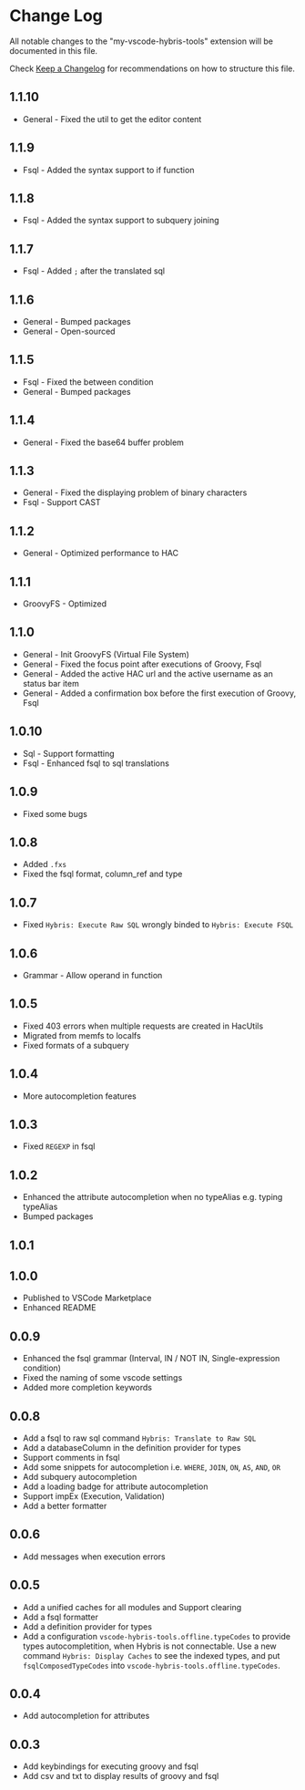 # Change Log

All notable changes to the "my-vscode-hybris-tools" extension will be documented in this file.

Check [Keep a Changelog](http://keepachangelog.com/) for recommendations on how to structure this file.

## 1.1.10

- General - Fixed the util to get the editor content

## 1.1.9

- Fsql    - Added the syntax support to if function

## 1.1.8

- Fsql    - Added the syntax support to subquery joining

## 1.1.7

- Fsql    - Added `;` after the translated sql

## 1.1.6

- General - Bumped packages
- General - Open-sourced

## 1.1.5

- Fsql    - Fixed the between condition
- General - Bumped packages

## 1.1.4

- General - Fixed the base64 buffer problem

## 1.1.3

- General - Fixed the displaying problem of binary characters 
- Fsql    - Support CAST

## 1.1.2

- General - Optimized performance to HAC

## 1.1.1

- GroovyFS - Optimized

## 1.1.0

- General - Init GroovyFS (Virtual File System)
- General - Fixed the focus point after executions of Groovy, Fsql
- General - Added the active HAC url and the active username as an status bar item
- General - Added a confirmation box before the first execution of Groovy, Fsql

## 1.0.10

- Sql  - Support formatting
- Fsql - Enhanced fsql to sql translations

## 1.0.9

- Fixed some bugs

## 1.0.8

- Added `.fxs`
- Fixed the fsql format, column_ref and type

## 1.0.7

- Fixed `Hybris: Execute Raw SQL` wrongly binded to `Hybris: Execute FSQL`

## 1.0.6

- Grammar - Allow operand in function

## 1.0.5

- Fixed 403 errors when multiple requests are created in HacUtils
- Migrated from memfs to localfs
- Fixed formats of a subquery

## 1.0.4

- More autocompletion features

## 1.0.3

- Fixed `REGEXP` in fsql

## 1.0.2

- Enhanced the attribute autocompletion when no typeAlias e.g. typing typeAlias
- Bumped packages

## 1.0.1
## 1.0.0

- Published to VSCode Marketplace
- Enhanced README

## 0.0.9

- Enhanced the fsql grammar (Interval, IN / NOT IN, Single-expression condition)
- Fixed the naming of some vscode settings
- Added more completion keywords

## 0.0.8

- Add a fsql to raw sql command `Hybris: Translate to Raw SQL`
- Add a databaseColumn in the definition provider for types
- Support comments in fsql
- Add some snippets for autocompletion i.e. `WHERE`, `JOIN`, `ON`, `AS`, `AND`, `OR`
- Add subquery autocompletion
- Add a loading badge for attribute autocompletion
- Support impEx (Execution, Validation)
- Add a better formatter

## 0.0.6

- Add messages when execution errors

## 0.0.5

- Add a unified caches for all modules and Support clearing
- Add a fsql formatter
- Add a definition provider for types
- Add a configuration `vscode-hybris-tools.offline.typeCodes` to provide types autocompletition, when Hybris is not connectable.
  Use a new command `Hybris: Display Caches` to see the indexed types, and put `fsqlComposedTypeCodes` into `vscode-hybris-tools.offline.typeCodes`.

## 0.0.4

- Add autocompletion for attributes

## 0.0.3

- Add keybindings for executing groovy and fsql
- Add csv and txt to display results of groovy and fsql